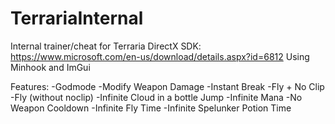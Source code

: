 # TerrariaInternal
 Internal trainer/cheat for Terraria
 DirectX SDK: https://www.microsoft.com/en-us/download/details.aspx?id=6812
 Using Minhook and ImGui
 
 Features:
 -Godmode
	-Modify Weapon Damage
	-Instant Break
	-Fly + No Clip
	-Fly (without noclip)
	-Infinite Cloud in a bottle Jump
	-Infinite Mana
	-No Weapon Cooldown
	-Infinite Fly Time
	-Infinite Spelunker Potion Time
